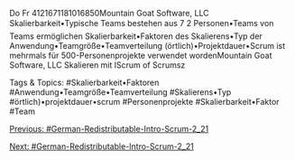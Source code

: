 Do
Fr
4121671181016850Mountain Goat Software, LLC
Skalierbarkeit•Typische Teams bestehen aus 7 2 Personen•Teams von Teams ermöglichen Skalierbarkeit•Faktoren des Skalierens•Typ der Anwendung•Teamgröße•Teamverteilung (örtlich)•Projektdauer•Scrum ist mehrmals für 500-Personenprojekte verwendet wordenMountain Goat Software, LLC
Skalieren mit lScrum of Scrumsz

   Tags & Topics:
   #Skalierbarkeit•Faktoren
   #Anwendung•Teamgröße•Teamverteilung
   #Skalierens•Typ
   #örtlich)•projektdauer•scrum
   #Personenprojekte
   #Skalierbarkeit•Faktor
   #Team

[Previous: #German-Redistributable-Intro-Scrum-2_21](German-Redistributable-Intro-Scrum-2_21.md)

[Next: #German-Redistributable-Intro-Scrum-2_21](German-Redistributable-Intro-Scrum-2_21.md)